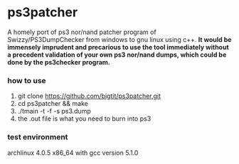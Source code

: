 # ps3patcher
A homely port of ps3 nor/nand patcher program of  Swizzy/PS3DumpChecker from windows to gnu linux using c++.
**It would be immensely imprudent and precarious to use the tool immediately without a precedent validation of your own ps3 nor/nand dumps, which could be done by the ps3checker program.**

### how to use
1. git clone https://github.com/bigtit/ps3patcher.git
2. cd ps3patcher && make
3. ./tmain -t -f -s ps3.dump
4. the .out file is what you need to burn into ps3

### test environment
archlinux 4.0.5 x86_64 with
gcc version 5.1.0
